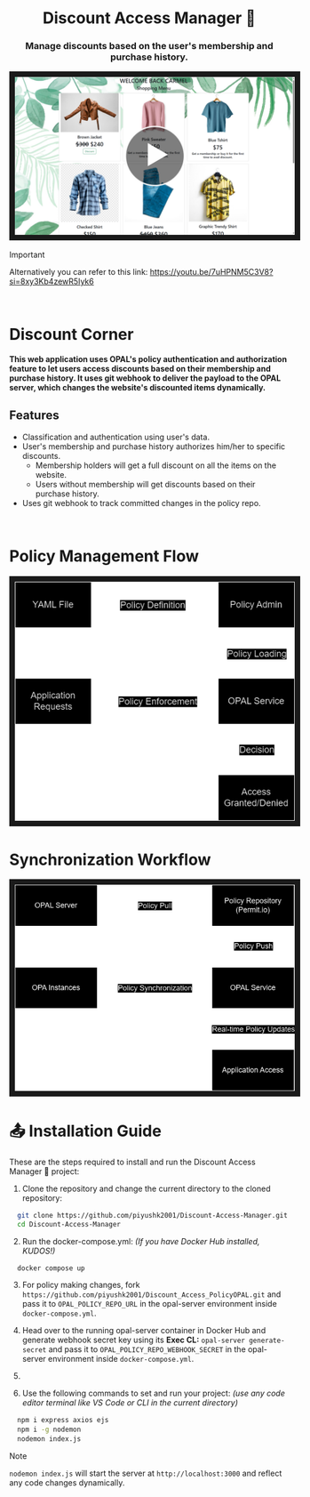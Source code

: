 <h1 align="center">Discount Access Manager 🤑</h1>
<h3 align="center">Manage discounts based on the user's membership and purchase history.</h3>

<a href="https://www.youtube.com/watch?v=7uHPNM5C3V8" target="_blank">
<img src="preview/title.png" alt="Discount Access Manager Permit Quest" border="10" /></a>

> [!IMPORTANT]
> Alternatively you can refer to this link: https://youtu.be/7uHPNM5C3V8?si=8xy3Kb4zewR5Iyk6

<br>

# Discount Corner
**This web application uses OPAL's policy authentication and authorization feature to let users access discounts based on their membership and purchase history.
It uses git webhook to deliver the payload to the OPAL server, which changes the website's discounted items dynamically.**

## Features
- Classification and authentication using user's data.
- User's membership and purchase history authorizes him/her to specific discounts.
  - Membership holders will get a full discount on all the items on the website.
  - Users without membership will get discounts based on their purchase history.
- Uses git webhook to track committed changes in the policy repo.

<br>

# Policy Management Flow
<img src="preview/policy.png" alt="Policy Management Flow" border="10" />

<br>

# Synchronization Workflow
<img src="preview/synchronization.png" alt="Synchronization Workflow" border="10" />

<br>

# :outbox_tray: Installation Guide
These are the steps required to install and run the Discount Access Manager 🤑 project:

1. Clone the repository and change the current directory to the cloned repository:
```bash
  git clone https://github.com/piyushk2001/Discount-Access-Manager.git
  cd Discount-Access-Manager
```

2. Run the docker-compose.yml: *(If you have Docker Hub installed, KUDOS!)*
```docker
  docker compose up
```

3. For policy making changes, fork `https://github.com/piyushk2001/Discount_Access_PolicyOPAL.git` and pass it to `OPAL_POLICY_REPO_URL` in the opal-server environment inside `docker-compose.yml`.

4. Head over to the running opal-server container in Docker Hub and generate webhook secret key using its **Exec CL:** `opal-server generate-secret` and pass it to `OPAL_POLICY_REPO_WEBHOOK_SECRET` in the opal-server environment inside `docker-compose.yml`.

5. 

6. Use the following commands to set and run your project: *(use any code editor terminal like VS Code or CLI in the current directory)*
```bash
  npm i express axios ejs
  npm i -g nodemon
  nodemon index.js
```
> [!NOTE]
> `nodemon index.js` will start the server at `http://localhost:3000` and reflect any code changes dynamically.
